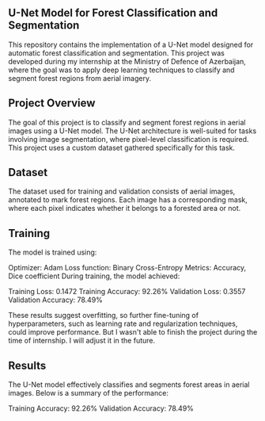 ## U-Net Model for Forest Classification and Segmentation

This repository contains the implementation of a U-Net model designed for automatic forest classification and segmentation. This project was developed during my internship at the Ministry of Defence of Azerbaijan, where the goal was to apply deep learning techniques to classify and segment forest regions from aerial imagery. 

## Project Overview
The goal of this project is to classify and segment forest regions in aerial images using a U-Net model. The U-Net architecture is well-suited for tasks involving image segmentation, where pixel-level classification is required. This project uses a custom dataset gathered specifically for this task.

## Dataset
The dataset used for training and validation consists of aerial images, annotated to mark forest regions. Each image has a corresponding mask, where each pixel indicates whether it belongs to a forested area or not.

## Training
The model is trained using:

Optimizer: Adam
Loss function: Binary Cross-Entropy
Metrics: Accuracy, Dice coefficient
During training, the model achieved:

Training Loss: 0.1472
Training Accuracy: 92.26%
Validation Loss: 0.3557
Validation Accuracy: 78.49%

These results suggest overfitting, so further fine-tuning of hyperparameters, such as learning rate and regularization techniques, could improve performance. But I wasn't able to finish the project during the time of internship. I will adjust it in the future.

## Results
The U-Net model effectively classifies and segments forest areas in aerial images. Below is a summary of the performance:

Training Accuracy: 92.26%
Validation Accuracy: 78.49%
